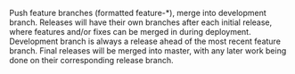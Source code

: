 Push feature branches (formatted feature-*), merge into development branch. Releases will have their own branches after each initial release, where features and/or fixes can be merged in during deployment. Development branch is always a release ahead of the most recent feature branch. Final releases will be merged into master, with any later work being done on their corresponding release branch.
